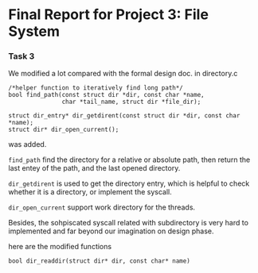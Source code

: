 Final Report for Project 3: File System
=======================================

### Task 3
We modified a lot compared with the formal design doc.
in directory.c

```
/*helper function to iteratively find long path*/
bool find_path(const struct dir *dir, const char *name,
               char *tail_name, struct dir *file_dir);

struct dir_entry* dir_getdirent(const struct dir *dir, const char *name);
struct dir* dir_open_current();
```

was added. 

`find_path` find the directory for a relative or absolute path, then return the last entey of the path, and the last opened directory.

`dir_getdirent` is used to get the directory entry, which is helpful to check whether it is a directory, or implement the syscall.

`dir_open_current` support work directory for the threads.

Besides, the sohpiscated syscall related with subdirectory is very hard to implemented and far beyond our imagination on design phase.

here are the modified functions
```
bool dir_readdir(struct dir* dir, const char* name)
```
